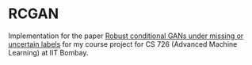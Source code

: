 # RCGAN
Implementation for the paper [Robust conditional GANs under missing or uncertain labels](https://arxiv.org/pdf/1906.03579.pdf) for my course project for CS 726 (Advanced Machine Learning) at IIT Bombay.
